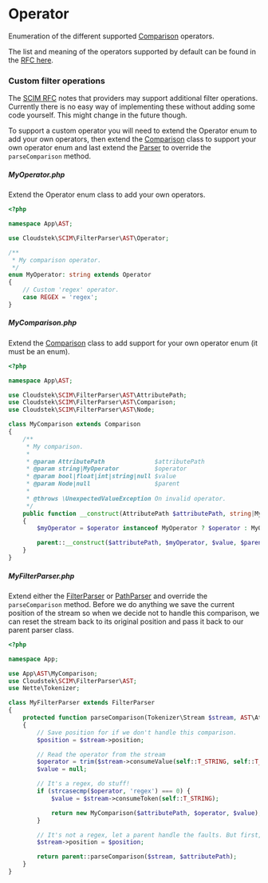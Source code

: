 # Operator

Enumeration of the different supported [Comparison](./comparison.md) operators.

The list and meaning of the operators supported by default can be found in the [RFC here](https://tools.ietf.org/html/rfc7644#section-3.4.2.2).

### Custom filter operations

The [SCIM RFC](https://tools.ietf.org/html/rfc7644#section-3.4.2.2) notes that providers may support additional filter operations. Currently there is no easy way of implementing these without adding some code yourself. This might change in the future though.

To support a custom operator you will need to extend the Operator enum to add your own operators, then extend the [Comparison](./comparison.md) class to support your own operator enum and last extend the [Parser](../parsers.md) to override the `parseComparison` method.

##### MyOperator.php

<!-- {.file-heading} -->

Extend the Operator enum class to add your own operators.

```php
<?php

namespace App\AST;

use Cloudstek\SCIM\FilterParser\AST\Operator;

/**
 * My comparison operator.
 */
enum MyOperator: string extends Operator
{
    // Custom 'regex' operator.
    case REGEX = 'regex';
}
```

##### MyComparison.php
<!-- {.file-heading} -->

Extend the [Comparison](./comparison.md) class to add support for your own operator enum (it must be an enum).

```php
<?php

namespace App\AST;

use Cloudstek\SCIM\FilterParser\AST\AttributePath;
use Cloudstek\SCIM\FilterParser\AST\Comparison;
use Cloudstek\SCIM\FilterParser\AST\Node;

class MyComparison extends Comparison
{
    /**
     * My comparison.
     *
     * @param AttributePath              $attributePath
     * @param string|MyOperator          $operator
     * @param bool|float|int|string|null $value
     * @param Node|null                  $parent
     *
     * @throws \UnexpectedValueException On invalid operator.
     */
    public function __construct(AttributePath $attributePath, string|MyOperator $operator, $value, ?Node $parent = null)
    {
        $myOperator = $operator instanceof MyOperator ? $operator : MyOperator::from($operator);

        parent::__construct($attributePath, $myOperator, $value, $parent);
    }
}
```

##### MyFilterParser.php

<!-- {.file-heading} -->

Extend either the [FilterParser](../parsers.md) or [PathParser](../parsers.md) and override the `parseComparison` method. Before we do anything we save the current position of the stream so when we decide not to handle this comparison, we can reset the stream back to its original position and pass it back to our parent parser class.

```php
<?php

namespace App;

use App\AST\MyComparison;
use Cloudstek\SCIM\FilterParser\AST;
use Nette\Tokenizer;

class MyFilterParser extends FilterParser
{
    protected function parseComparison(Tokenizer\Stream $stream, AST\AttributePath $attributePath)
    {
        // Save position for if we don't handle this comparison.
        $position = $stream->position;

        // Read the operator from the stream
        $operator = trim($stream->consumeValue(self::T_STRING, self::T_COMP_OP));
        $value = null;

        // It's a regex, do stuff!
        if (strcasecmp($operator, 'regex') === 0) {
            $value = $stream->consumeToken(self::T_STRING);

            return new MyComparison($attributePath, $operator, $value);
        }

        // It's not a regex, let a parent handle the faults. But first, reset the stream position like we weren't here.
        $stream->position = $position;

        return parent::parseComparison($stream, $attributePath);
    }
}
```

